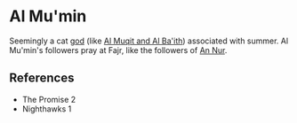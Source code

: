 # Al Mu'min
Seemingly a cat [god](Culture/Gods.md) (like [Al Muqit and Al Ba'ith](Culture/Deity/Al%20Muqit%20and%20Al%20Baith.md)) associated with summer. Al Mu'min's followers pray at Fajr, like the followers of [An Nur](Culture/Deity/An%20Nur%20and%20Al%20Hadi.md).

## References
- The Promise 2
- Nighthawks 1
